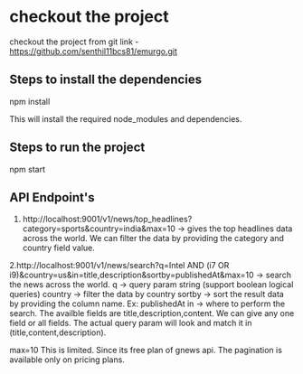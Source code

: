 # checkout the project

checkout the project from git link - https://github.com/senthil11bcs81/emurgo.git


## Steps to install the dependencies

npm install

This will install the required node_modules and dependencies.

## Steps to run the project

npm start

## API Endpoint's

1. http://localhost:9001/v1/news/top_headlines?category=sports&country=india&max=10 -> gives the top headlines data across the world. We can filter the data by providing the category and country field value.

2.http://localhost:9001/v1/news/search?q=Intel AND (i7 OR i9)&country=us&in=title,description&sortby=publishedAt&max=10  -> search the news across the world. 
q -> query param string (support boolean logical queries)
country -> filter the data by country
sortby -> sort the result data by providing the column name. Ex: publishedAt
in -> where to perform the search. The availble fields are title,description,content. We can give any one field or all fields. The actual query param will look and match it in (title,content,description).

max=10 This is limited. Since its free plan of gnews api. The pagination is available only on pricing plans.
